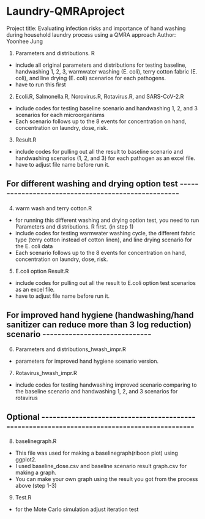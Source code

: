 # Laundry-QMRAproject

Project title: Evaluating infection risks and importance of hand washing during household laundry process using a QMRA approach
Author: Yoonhee Jung 

1. Parameters and distributions. R
- include all original parameters and distributions for testing baseline, handwashing 1, 2, 3, warmwater washing (E. coli), terry cotton fabric (E. coli), and line drying (E. coli) scenarios for each pathogens. 
- have to run this first 

2. Ecoli.R, Salmonella.R, Norovirus.R, Rotavirus.R, and SARS-CoV-2.R
- include codes for testing baseline scenario and handwashing 1, 2, and 3 scenarios for each microorganisms
- Each scenario follows up to the 8 events for concentration on hand, concentration on laundry, dose, risk. 

3. Result.R
- include codes for pulling out all the result to baseline scenario and handwashing scenarios (1, 2, and 3) for each pathogen as an excel file. 
- have to adjust file name before run it. 

## For different washing and drying option test ---------------------------------------------------

4. warm wash and terry cotton.R
- for running this different washing and drying option test, you need to run Parameters and distributions. R first. (in step 1)
- include codes for testing warmwater washing cycle, the different fabric type (terry cotton instead of cotton linen), and line drying scenario for the E. coli data
- Each scenario follows up to the 8 events for concentration on hand, concentration on laundry, dose, risk.

5. E.coli option Result.R
- include codes for pulling out all the result to E.coli option test scenarios as an excel file. 
- have to adjust file name before run it.

## For improved hand hygiene (handwashing/hand sanitizer can reduce more than 3 log reduction) scenario -----------------------------

6. Parameters and distributions_hwash_impr.R
- parameters for improved hand hygiene scenario version.

7. Rotavirus_hwash_impr.R
- include codes for testing handwashing improved scenario comparing to the baseline scenario and handwashing 1, 2, and 3 scenarios for rotavirus

## Optional -------------------------------------------------------------------------------------------

8. baselinegraph.R
- This file was used for making a baselinegraph(riboon plot) using ggplot2.
- I used baseline_dose.csv and baseline scenario result graph.csv for making a graph. 
- You can make your own graph using the result you got from the process above (step 1-3)

9. Test.R 
- for the Mote Carlo simulation adjust iteration test 
